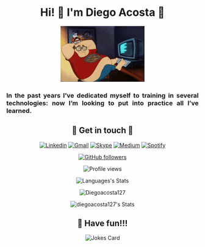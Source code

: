 <h1 align="center">Hi! 👋 I'm Diego Acosta 🤘</h1>
<div align="center">

![nerd](img/nerd.gif)</div>
<h3 align="justify">In the past years I’ve dedicated myself to training in several technologies: now I’m looking to put into practice  all I’ve learned.</h3>

<div align="center">
<h2>🤝 Get in touch 🤝</h2>

[![Linkedin](https://img.shields.io/badge/-LinkedIn-blue?style=social&logo=linkedin)](https://www.linkedin.com/in/diegoacosta127/) [![Gmail](https://img.shields.io/badge/-Gmail-red?style=social&logo=gmail)](mailto:diegoacosta127@gmail.com) [![Skype](https://img.shields.io/badge/-Skype-blue?style=social&logo=skype)](https://join.skype.com/invite/h3TBv63r4ieJ) [![Medium](https://img.shields.io/badge/-Medium-m?style=social&logo=medium)](https://medium.com/@diegoacosta127) [![Spotify](https://img.shields.io/badge/-Spotify-m?style=social&logo=spotify)](https://open.spotify.com/user/diegoacosta127) 

[![GitHub followers](https://img.shields.io/github/followers/diegoacosta127?logoColor=db233d&style=social)](https://github.com/Diegoacosta127?tab=followers)

![Profile views](https://komarev.com/ghpvc/?username=diegoacosta127&color=db233d&style=plastic&logoColor=fafafa)

![Languages's Stats](https://github-readme-stats.vercel.app/api/top-langs/?username=Diegoacosta127&langs_count=15&layout=compact&theme=blue-green&hide_border=true)

<img src="https://github-readme-streak-stats.herokuapp.com?user=Diegoacosta127&theme=blue-green&hide_border=true&" alt="Diegoacosta127">

![diegoacosta127's Stats](https://github-readme-stats.vercel.app/api?username=Diegoacosta127&show_icons=true&theme=blue-green&hide_border=true) 

## 🥸 Have fun!!!
![Jokes Card](https://readme-jokes.vercel.app/api)